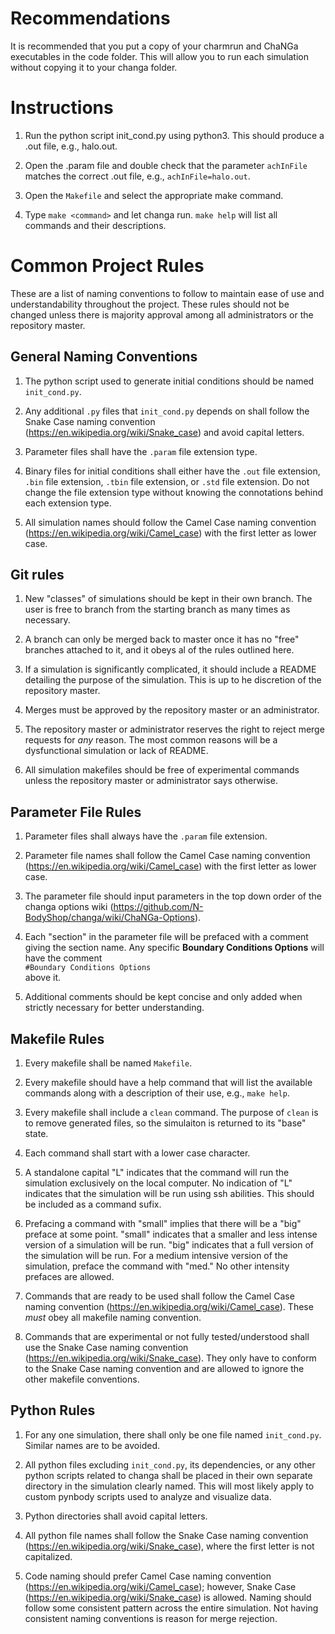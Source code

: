 # **Recommendations**
It is recommended that you put a copy of your charmrun and ChaNGa executables in the code folder.  This will allow you to run each simulation without copying it to your changa folder.
# **Instructions**
1.  Run the python script init_cond.py using python3.  This should produce a .out file, e.g., halo.out.

2.  Open the .param file and double check that the parameter `achInFile` matches the correct .out file, e.g., `achInFile=halo.out`.

3.  Open the `Makefile` and select the appropriate make command.

4.  Type `make <command>` and let changa run.  `make help` will list all commands and their descriptions.
# **Common Project Rules**
These are a list of naming conventions to follow to maintain ease of use and understandability throughout the project.  These rules should not be changed unless there is majority approval among all administrators or the repository master.

## General Naming Conventions
1.  The python script used to generate initial conditions should be named `init_cond.py`.

2.  Any additional `.py` files that `init_cond.py` depends on shall follow the Snake Case naming convention (https://en.wikipedia.org/wiki/Snake_case) and avoid capital letters.

3.  Parameter files shall have the `.param` file extension type.

4.  Binary files for initial conditions shall either have the `.out` file extension, `.bin` file extension, `.tbin` file extension, or `.std` file extension.  Do not change the file extension type without knowing the connotations behind each extension type.

5.  All simulation names should follow the Camel Case naming convention (https://en.wikipedia.org/wiki/Camel_case) with the first letter as lower case.

## Git rules
1.  New "classes" of simulations should be kept in their own branch.  The user is free to branch from the starting branch as many times as necessary.

2.  A branch can only be merged back to master once it has no "free" branches attached to it, and it obeys al of the rules outlined here.

3.  If a simulation is significantly complicated, it should include a README detailing the purpose of the simulation.  This is up to he discretion of the repository master.

4.  Merges must be approved by the repository master or an administrator.

5.  The repository master or administrator reserves the right to reject merge requests for *any* reason.  The most common reasons will be a dysfunctional simulation or lack of README.

6.  All simulation makefiles should be free of experimental commands unless the repository master or administrator says otherwise.

## Parameter File Rules
1.  Parameter files shall always have the `.param` file extension.

2.  Parameter file names shall follow the Camel Case naming convention (https://en.wikipedia.org/wiki/Camel_case) with the first letter as lower case.

3.  The parameter file should input parameters in the top down order of the changa options wiki (https://github.com/N-BodyShop/changa/wiki/ChaNGa-Options).

4.  Each "section" in the parameter file will be prefaced with a comment giving the section name.  Any specific **Boundary Conditions Options** will have the comment<br>`#Boundary Conditions Options`<br/>above it.

5.  Additional comments should be kept concise and only added when strictly necessary for better understanding.

## Makefile Rules
1.  Every makefile shall be named `Makefile`.

2.  Every makefile should have a help command that will list the available commands along with a description of their use, e.g., `make help`.

3.  Every makefile shall include a `clean` command.  The purpose of `clean` is to remove generated files, so the simulaiton is returned to its "base" state.

4.  Each command shall start with a lower case character.

5.  A standalone capital "L" indicates that the command will run the simulation exclusively on the local computer.  No indication of "L" indicates that the simulation will be run using ssh abilities.  This should be included as a command sufix.

6.  Prefacing a command with "small" implies that there will be a "big" preface at some point.  "small" indicates that a smaller and less intense version of a simulation will be run.  "big" indicates that a full version of the simulation will be run.  For a medium intensive version of the simulation, preface the command with "med."  No other intensity prefaces are allowed.

7.  Commands that are ready to be used shall follow the Camel Case naming convention (https://en.wikipedia.org/wiki/Camel_case).  These *must* obey all makefile naming convention.

8.  Commands that are experimental or not fully tested/understood shall use the Snake Case naming convention (https://en.wikipedia.org/wiki/Snake_case). They only have to conform to the Snake Case naming convention and are allowed to ignore the other makefile conventions.
## Python Rules
1.  For any one simulation, there shall only be one file named `init_cond.py`.  Similar names are to be avoided.

2.  All python files excluding `init_cond.py`, its dependencies, or any other python scripts related to changa shall be placed in their own separate directory in the simulation clearly named.  This will most likely apply to custom pynbody scripts used to analyze and visualize data.

3.  Python directories shall avoid capital letters.

4.  All python file names shall follow the Snake Case naming convention (https://en.wikipedia.org/wiki/Snake_case), where the first letter is not capitalized.

5.  Code naming should prefer Camel Case naming convention (https://en.wikipedia.org/wiki/Camel_case); however, Snake Case (https://en.wikipedia.org/wiki/Snake_case) is allowed.  Naming should follow some consistent pattern across the entire simulation.  Not having consistent naming conventions is reason for merge rejection.
